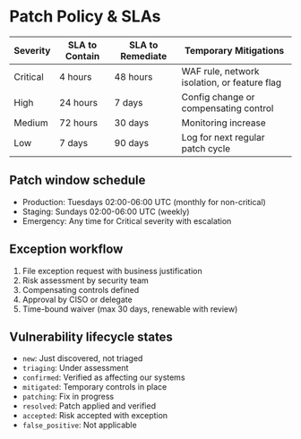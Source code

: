 # Patch Policy & SLAs
| Severity  | SLA to Contain | SLA to Remediate | Temporary Mitigations |
|-----------|----------------|------------------|---------------------|
| Critical  | 4 hours        | 48 hours         | WAF rule, network isolation, or feature flag |
| High      | 24 hours       | 7 days           | Config change or compensating control |
| Medium    | 72 hours       | 30 days          | Monitoring increase |
| Low       | 7 days         | 90 days          | Log for next regular patch cycle |

## Patch window schedule
- Production: Tuesdays 02:00-06:00 UTC (monthly for non-critical)
- Staging: Sundays 02:00-06:00 UTC (weekly)
- Emergency: Any time for Critical severity with escalation

## Exception workflow
1. File exception request with business justification
2. Risk assessment by security team
3. Compensating controls defined
4. Approval by CISO or delegate
5. Time-bound waiver (max 30 days, renewable with review)

## Vulnerability lifecycle states
- `new`: Just discovered, not triaged
- `triaging`: Under assessment
- `confirmed`: Verified as affecting our systems
- `mitigated`: Temporary controls in place
- `patching`: Fix in progress
- `resolved`: Patch applied and verified
- `accepted`: Risk accepted with exception
- `false_positive`: Not applicable
